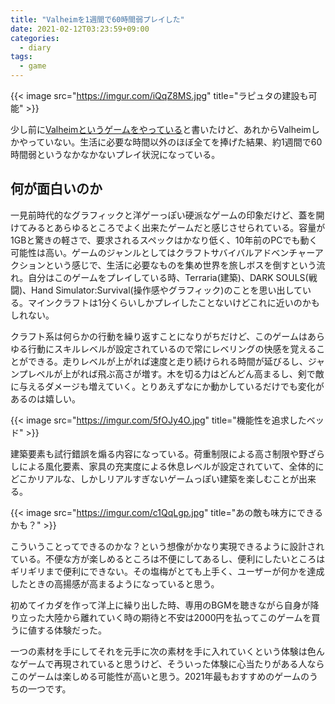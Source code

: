 ```yaml
---
title: "Valheimを1週間で60時間弱プレイした"
date: 2021-02-12T03:23:59+09:00
categories:
  - diary
tags:
  - game
---
```


{{< image src="https://imgur.com/iQqZ8MS.jpg" title="ラピュタの建設も可能" >}}


少し前に[Valheimというゲームをやっている](https://atepoyo.github.io/post/2021-02-04/)と書いたけど、あれからValheimしかやっていない。生活に必要な時間以外のほぼ全てを捧げた結果、約1週間で60時間弱というなかなかないプレイ状況になっている。

## 何が面白いのか

一見前時代的なグラフィックと洋ゲーっぽい硬派なゲームの印象だけど、蓋を開けてみるとあらゆるところでよく出来たゲームだと感じさせられている。容量が1GBと驚きの軽さで、要求されるスペックはかなり低く、10年前のPCでも動く可能性は高い。ゲームのジャンルとしてはクラフトサバイバルアドベンチャーアクションという感じで、生活に必要なものを集め世界を旅しボスを倒すという流れ。自分はこのゲームをプレイしている時、Terraria(建築)、DARK SOULS(戦闘)、Hand Simulator:Survival(操作感やグラフィック)のことを思い出している。マインクラフトは1分くらいしかプレイしたことないけどこれに近いのかもしれない。

クラフト系は何らかの行動を繰り返すことになりがちだけど、このゲームはあらゆる行動にスキルレベルが設定されているので常にレベリングの快感を覚えることができる。走りレベルが上がれば速度と走り続けられる時間が延びるし、ジャンプレベルが上がれば飛ぶ高さが増す。木を切る力はどんどん高まるし、剣で敵に与えるダメージも増えていく。とりあえずなにか動かしているだけでも変化があるのは嬉しい。

{{< image src="https://imgur.com/5fOJy4O.jpg" title="機能性を追求したベッド" >}}

建築要素も試行錯誤を煽る内容になっている。荷重制限による高さ制限や野ざらしによる風化要素、家具の充実度による休息レベルが設定されていて、全体的にどこかリアルな、しかしリアルすぎないゲームっぽい建築を楽しむことが出来る。

{{< image src="https://imgur.com/c1QqLgp.jpg" title="あの敵も味方にできるかも？" >}}

こういうことってできるのかな？という想像がかなり実現できるように設計されている。不便な方が楽しめるところは不便にしてあるし、便利にしたいところはギリギリまで便利にできない。その塩梅がとても上手く、ユーザーが何かを達成したときの高揚感が高まるようになっていると思う。

初めてイカダを作って洋上に繰り出した時、専用のBGMを聴きながら自身が降り立った大陸から離れていく時の期待と不安は2000円を払ってこのゲームを買うに値する体験だった。

一つの素材を手にしてそれを元手に次の素材を手に入れていくという体験は色んなゲームで再現されていると思うけど、そういった体験に心当たりがある人ならこのゲームは楽しめる可能性が高いと思う。2021年最もおすすめのゲームのうちの一つです。